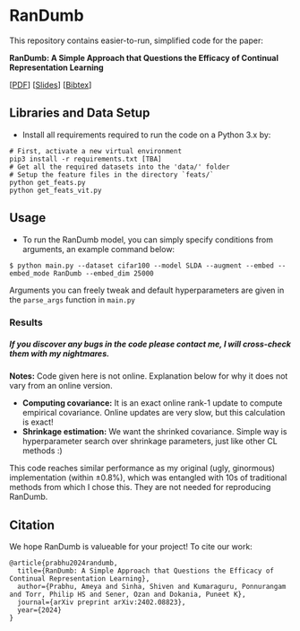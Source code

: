 # RanDumb
 
This repository contains easier-to-run, simplified code for the paper:

**RanDumb: A Simple Approach that Questions the Efficacy of Continual Representation Learning**  

[[PDF](https://arxiv.org/abs/2402.08823)]
[[Slides]()]
[[Bibtex](https://github.com/drimpossible/RanDumb/#citation)]

## Libraries and Data Setup

* Install all requirements required to run the code on a Python 3.x by:
```	
# First, activate a new virtual environment
pip3 install -r requirements.txt [TBA]
# Get all the required datasets into the 'data/' folder
# Setup the feature files in the directory `feats/` 
python get_feats.py 
python get_feats_vit.py
```
 
## Usage

* To run the RanDumb model, you can simply specify conditions from arguments, an example command below:
```
$ python main.py --dataset cifar100 --model SLDA --augment --embed --embed_mode RanDumb --embed_dim 25000
```
Arguments you can freely tweak and default hyperparameters are given in the `parse_args` function in `main.py`
  
### Results


##### If you discover any bugs in the code please contact me, I will cross-check them with my nightmares. 

**Notes:** Code given here is not online. Explanation below for why it does not vary from an online version. 
 
- **Computing covariance:** It is an exact online rank-1 update to compute empirical covariance. Online updates are very slow, but this calculation is exact!
- **Shrinkage estimation:** We want the shrinked covariance. Simple way is hyperparameter search over shrinkage parameters, just like other CL methods :)

This code reaches similar performance as my original (ugly, ginormous) implementation (within ±0.8%), which was entangled with 10s of traditional methods from which I chose this. They are not needed for reproducing RanDumb.

## Citation

We hope RanDumb is valueable for your project! To cite our work:

```
@article{prabhu2024randumb,
  title={RanDumb: A Simple Approach that Questions the Efficacy of Continual Representation Learning},
  author={Prabhu, Ameya and Sinha, Shiven and Kumaraguru, Ponnurangam and Torr, Philip HS and Sener, Ozan and Dokania, Puneet K},
  journal={arXiv preprint arXiv:2402.08823},
  year={2024}
}
```
